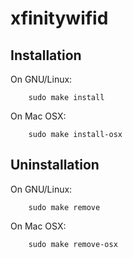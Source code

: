 xfinitywifid
============


Installation
------------

On GNU/Linux:

        sudo make install

On Mac OSX:

        sudo make install-osx

Uninstallation
--------------

On GNU/Linux:

        sudo make remove

On Mac OSX:

        sudo make remove-osx
